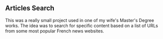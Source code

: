 ## Articles Search

This was a really small project used in one of my wife's Master's Degree works. The idea was to search for specific content based on a list of URLs from some most popular French news websites. 
